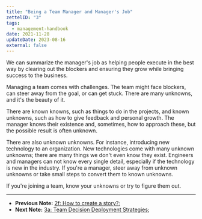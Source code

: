 ```yaml
---
title: "Being a Team Manager and Manager's Job"
zettelID: "3"
tags:
  - management-handbook
date: 2021-11-28
updateDate: 2023-08-16
external: false
---
```


We can summarize the manager's job as helping people execute in the best way by clearing out the blockers and ensuring they grow while bringing success to the business.

Managing a team comes with challenges. The team might face blockers, can steer away from the goal, or can get stuck. There are many unknowns, and it's the beauty of it.

There are known knowns, such as things to do in the projects, and known unknowns, such as how to give feedback and personal growth. The manager knows their existence and, sometimes, how to approach these, but the possible result is often unknown.

There are also unknown unknowns. For instance, introducing new technology to an organization. New technologies come with many unknown unknowns; there are many things we don't even know they exist. Engineers and managers can not know every single detail, especially if the technology is new in the industry. If you're a manager, steer away from unknown unknowns or take small steps to convert them to known unknowns.

If you're joining a team, know your unknowns or try to figure them out.

---

- **Previous Note:** [2f: How to create a story?](/notes/2f/);
- **Next Note:** [3a: Team Decision Deployment Strategies](/notes/3a/);
